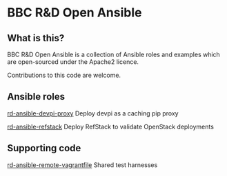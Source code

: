 # BBC R&D Open Ansible

## What is this?

BBC R&D Open Ansible is a collection of Ansible roles and examples which are open-sourced under the Apache2 licence.

Contributions to this code are welcome.

## Ansible roles

[rd-ansible-devpi-proxy](https://github.com/bbc/rd-ansible-devpi-proxy) Deploy devpi as a caching pip proxy

[rd-ansible-refstack](https://github.com/bbc/rd-ansible-refstack) Deploy RefStack to validate OpenStack deployments

## Supporting code

[rd-ansible-remote-vagrantfile](https://github.com/bbc/rd-ansible-remote-vagrantfile) Shared test harnesses
